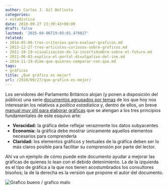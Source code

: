 ```yaml
---
author: Carlos J. Gil Bellosta
categories:
- estadística
date: 2010-09-27 23:39:43+00:00
draft: false
lastmod: '2025-04-06T19:05:01.479827'
related:
- 2014-05-08-tres-criterios-para-evaluar-graficos.md
- 2013-12-27-tres-articulos-curiosos-sobre-graficos.md
- 2011-10-19-visualizacion-de-la-incertidumbre-sobre-el-futuro.md
- 2011-06-03-explica-el-portal-divulgativo-del-ine.md
- 2014-11-19-dime-que-quieres-comparar-con-que.md
tags:
- gráficos
title: ¿Qué gráfico es mejor?
url: /2010/09/27/que-grafico-es-mejor/
---
```


Los servidores del Parlamento Británico alojan (y ponen a disposición del público) una serie [documentos agrupados por temas](http://www.parliament.uk/topics/index.htm) de los que hoy nos interesarán los relativos a _política estadística_ y, dentro de ellos, un breve [manual muy útil para elaborar gráficas](http://www.parliament.uk/briefingpapers/commons/lib/research/briefings/snsg-05073.pdf) que se atengan a los tres principios fundamentales de este esquivo arte:


* **Veracidad:** la gráfica debe reflejar verazmente los datos subyacentes
* **Economía:** la gráfica debe mostrar únicamente aquellos elementos necesarios para comprenderla
* **Claridad:** los elementos gráficos y textuales de la gráfica deben ser lo más claros posible para facilitar su comprensión por parte del lector.

Ahí va un ejemplo de cómo puede este documento ayudar a mejorar las gráficas de quienes lo lean con el debido detenimiento. La de la izquierda es el tipo de gráfica a la que nos tienen acostumbrados los consultores bisoños; la de la derecha es la versión que propone el autor del documento.

![Grafico bueno / grafico malo](/wp-uploads/2010/09/grafica_buena_grafica_mala1.png#center)